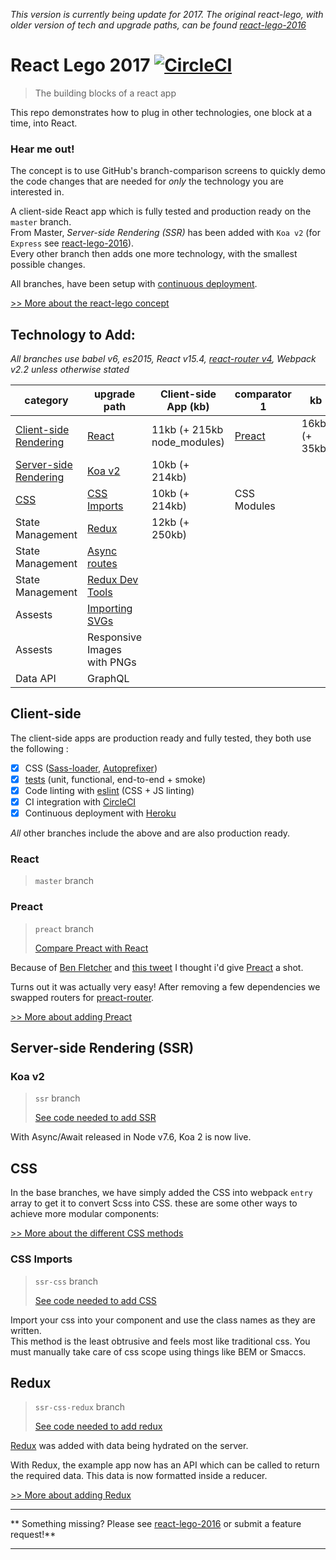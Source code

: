 _This version is currently being update for 2017.  The original react-lego, with older version of tech and upgrade paths, can be found [react-lego-2016](https://github.com/peter-mouland/react-lego-2016)_

# React Lego 2017 [![CircleCI](https://circleci.com/gh/peter-mouland/react-lego.svg?style=svg)](https://circleci.com/gh/peter-mouland/react-lego)

> The building blocks of a react app

This repo demonstrates how to plug in other technologies, one block at a time, into React.

### Hear me out!

The concept is to use GitHub's branch-comparison screens to quickly demo the code changes that are needed for *only* the technology you are interested in.

A client-side React app which is fully tested and production ready on the `master` branch.  
From Master, *Server-side Rendering (SSR)* has been added with  `Koa v2` (for `Express` see [react-lego-2016](https://github.com/peter-mouland/react-lego-2016)).  
Every other branch then adds one more technology, with the smallest possible changes.

All branches, have been setup with [continuous deployment](https://github.com/peter-mouland/react-lego/wiki/Continuous-Deployement).

[>> More about the react-lego concept](https://github.com/peter-mouland/react-lego/wiki)

## Technology to Add:

_All branches use babel v6, es2015, React v15.4, [react-router v4](https://github.com/reactjs/react-router), Webpack v2.2 unless otherwise stated_
 
 | category | upgrade path | Client-side App (kb) | comparator 1 | kb | comparator 2 |  kb | 
 | --- | --- | --- | --- | --- | --- | --- |
 | [Client-side Rendering](#client-side) | [React](#react) | 11kb (+ 215kb node_modules) | [Preact](#preact) | 16kb (+ 35kb)
 | [Server-side Rendering](#server-side-rendering-SSR) | [Koa v2](#koa-v2) | 10kb (+ 214kb) |  
 | [CSS](#css) | [CSS Imports](#css-imports)  | 10kb (+ 214kb) |   CSS Modules 
 | State Management | [Redux](#redux) | 12kb (+ 250kb) | 
 | State Management | [Async routes](#redux-with-promise-middleware) |
 | State Management | [Redux Dev Tools](#redux-dev-tools)
 | Assests | [Importing SVGs](#importing-svgs) |
 | Assests | Responsive Images with PNGs |
 | Data API | GraphQL
 
## Client-side

The client-side apps are production ready and fully tested, they both use the following :

 * [x] CSS ([Sass-loader](https://github.com/jtangelder/sass-loader), [Autoprefixer](https://github.com/postcss/autoprefixer))
 * [x] [tests](/tests/README.md) (unit, functional, end-to-end + smoke)
 * [x] Code linting with [eslint](http://eslint.org/) (CSS + JS linting)
 * [x] CI integration with [CircleCI](https://circleci.com/)
 * [x] Continuous deployment with [Heroku](http://www.heroku.com/)

*All* other branches include the above and are also production ready.

### React 

 > `master` branch 

### Preact

 > `preact` branch 
 >
 > [Compare Preact with React](https://github.com/peter-mouland/react-lego/compare/master...preact)

Because of [Ben Fletcher](https://github.com/bjfletcher) and [this tweet](https://twitter.com/bjfletcher/status/776481240065114112) I thought i'd give [Preact](https://github.com/developit/preact) a shot.

Turns out it was actually very easy!  After removing a few dependencies we swapped routers for [preact-router](https://github.com/developit/preact-router).

[>> More about adding Preact](https://github.com/peter-mouland/react-lego/wiki/Preact)

## Server-side Rendering (SSR)

### Koa v2

 > `ssr` branch
 >
 > [See code needed to add SSR](https://github.com/peter-mouland/react-lego/compare/master...ssr)

With Async/Await released in Node v7.6, Koa 2 is now live.  

## CSS

In the base branches, we have simply added the CSS into webpack `entry` array to get it to convert Scss into CSS.
these are some other ways to achieve more modular components:

[>> More about the different CSS methods](https://github.com/peter-mouland/react-lego/wiki/CSS)

### CSS Imports

 > `ssr-css` branch
 >
 > [See code needed to add CSS](https://github.com/peter-mouland/react-lego/compare/ssr...ssr-css)


Import your css into your component and use the class names as they are written.  
This method is the least obtrusive and feels most like traditional css.
You must manually take care of css scope using things like BEM or Smaccs.


## Redux
 
 > `ssr-css-redux` branch
 >
 > [See code needed to add redux](https://github.com/peter-mouland/react-lego/compare/ssr-css...ssr-css-redux)
 
[Redux](https://github.com/reactjs/react-redux) was added with data being hydrated on the server.

With Redux, the example app now has an API which can be called to return the required data.
This data is now formatted inside a reducer.

[>> More about adding Redux](https://github.com/peter-mouland/react-lego/wiki/Redux)


__________
** Something missing?  Please see [react-lego-2016](https://github.com/peter-mouland/react-lego-2016) or submit a feature request!**
__________

